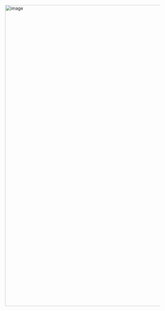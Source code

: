 <img width="1849" height="982" alt="image" src="https://github.com/user-attachments/assets/35569a0e-02c4-4b04-b2fc-f4aeefc2f64f" />
